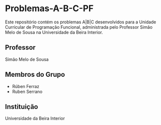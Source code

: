 # Problemas-A-B-C-PF

Este repositório contém os problemas A|B|C desenvolvidos para a Unidade Curricular de Programação Funcional, administrada pelo Professor Simão Melo de Sousa na Universidade da Beira Interior.

## Professor
Simão Melo de Sousa

## Membros do Grupo
- Rúben Ferraz
- Ruben Serrano

## Instituição
Universidade da Beira Interior

